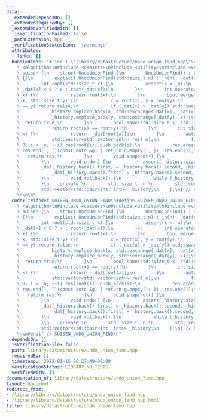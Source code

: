 ```yaml
---
data:
  _extendedDependsOn: []
  _extendedRequiredBy: []
  _extendedVerifiedWith: []
  _isVerificationFailed: false
  _pathExtension: hpp
  _verificationStatusIcon: ':warning:'
  attributes:
    links: []
  bundledCode: "#line 1 \"library/datastructure/undo_union_find.hpp\"\n\n\n\n#include\
    \ <algorithm>\n#include <cassert>\n#include <utility>\n#include <vector>\n\nnamespace\
    \ suisen {\n    struct UndoUnionFind {\n        UndoUnionFind() : UndoUnionFind(0)\
    \ {}\n        explicit UndoUnionFind(std::size_t n) : _n(n), _dat(n, -1) {}\n\n\
    \        int root(std::size_t x) {\n            assert(x < _n);\n            return\
    \ _dat[x] < 0 ? x : root(_dat[x]);\n        }\n        int operator[](std::size_t\
    \ x) {\n            return root(x);\n        }\n        bool merge(std::size_t\
    \ x, std::size_t y) {\n            x = root(x), y = root(y);\n            if (x\
    \ == y) return false;\n            if (_dat[x] > _dat[y]) std::swap(x, y);\n \
    \           _history.emplace_back(x, std::exchange(_dat[x], _dat[x] + _dat[y]));\n\
    \            _history.emplace_back(y, std::exchange(_dat[y], x));\n          \
    \  return true;\n        }\n        bool same(std::size_t x, std::size_t y) {\n\
    \            return root(x) == root(y);\n        }\n        int size(std::size_t\
    \ x) {\n            return -_dat[root(x)];\n        }\n        auto groups() {\n\
    \            std::vector<std::vector<int>> res(_n);\n            for (int i =\
    \ 0; i < _n; ++i) res[root(i)].push_back(i);\n            res.erase(std::remove_if(res.begin(),\
    \ res.end(), [](const auto &g) { return g.empty(); }), res.end());\n         \
    \   return res;\n        }\n        void snapshot() {\n            _history.clear();\n\
    \        }\n        void undo() {\n            assert(_history.size());\n    \
    \        _dat[_history.back().first] = _history.back().second, _history.pop_back();\n\
    \            _dat[_history.back().first] = _history.back().second, _history.pop_back();\n\
    \        }\n        void rollback() {\n            while (_history.size()) undo();\n\
    \        }\n    private:\n        std::size_t _n;\n        std::vector<int> _dat;\n\
    \        std::vector<std::pair<int, int>> _history;\n    };\n} // namespace suisen\n\
    \n\n\n"
  code: "#ifndef SUISEN_UNDO_UNION_FIND\n#define SUISEN_UNDO_UNION_FIND\n\n#include\
    \ <algorithm>\n#include <cassert>\n#include <utility>\n#include <vector>\n\nnamespace\
    \ suisen {\n    struct UndoUnionFind {\n        UndoUnionFind() : UndoUnionFind(0)\
    \ {}\n        explicit UndoUnionFind(std::size_t n) : _n(n), _dat(n, -1) {}\n\n\
    \        int root(std::size_t x) {\n            assert(x < _n);\n            return\
    \ _dat[x] < 0 ? x : root(_dat[x]);\n        }\n        int operator[](std::size_t\
    \ x) {\n            return root(x);\n        }\n        bool merge(std::size_t\
    \ x, std::size_t y) {\n            x = root(x), y = root(y);\n            if (x\
    \ == y) return false;\n            if (_dat[x] > _dat[y]) std::swap(x, y);\n \
    \           _history.emplace_back(x, std::exchange(_dat[x], _dat[x] + _dat[y]));\n\
    \            _history.emplace_back(y, std::exchange(_dat[y], x));\n          \
    \  return true;\n        }\n        bool same(std::size_t x, std::size_t y) {\n\
    \            return root(x) == root(y);\n        }\n        int size(std::size_t\
    \ x) {\n            return -_dat[root(x)];\n        }\n        auto groups() {\n\
    \            std::vector<std::vector<int>> res(_n);\n            for (int i =\
    \ 0; i < _n; ++i) res[root(i)].push_back(i);\n            res.erase(std::remove_if(res.begin(),\
    \ res.end(), [](const auto &g) { return g.empty(); }), res.end());\n         \
    \   return res;\n        }\n        void snapshot() {\n            _history.clear();\n\
    \        }\n        void undo() {\n            assert(_history.size());\n    \
    \        _dat[_history.back().first] = _history.back().second, _history.pop_back();\n\
    \            _dat[_history.back().first] = _history.back().second, _history.pop_back();\n\
    \        }\n        void rollback() {\n            while (_history.size()) undo();\n\
    \        }\n    private:\n        std::size_t _n;\n        std::vector<int> _dat;\n\
    \        std::vector<std::pair<int, int>> _history;\n    };\n} // namespace suisen\n\
    \n\n#endif // SUISEN_UNDO_UNION_FIND\n"
  dependsOn: []
  isVerificationFile: false
  path: library/datastructure/undo_union_find.hpp
  requiredBy: []
  timestamp: '2022-01-15 00:27:49+09:00'
  verificationStatus: LIBRARY_NO_TESTS
  verifiedWith: []
documentation_of: library/datastructure/undo_union_find.hpp
layout: document
redirect_from:
- /library/library/datastructure/undo_union_find.hpp
- /library/library/datastructure/undo_union_find.hpp.html
title: library/datastructure/undo_union_find.hpp
---
```

